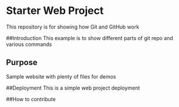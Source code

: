 # Starter Web Project

This repository is for showing how Git and GitHub work

##Introduction
This example is to show different parts of git repo and various commands

## Purpose

Sample website with plenty of files for demos

##Deployment
This is a simple web project deployment

##How to contribute